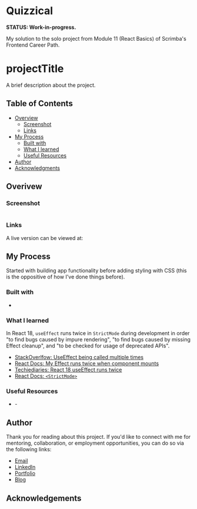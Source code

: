 # Quizzical 

**STATUS: Work-in-progress.**

My solution to the solo project from Module 11 (React Basics) of Scrimba's Frontend Career Path. 

# projectTitle

A brief description about the project.

## Table of Contents 

- [Overview](#overview)
  - [Screenshot](#screenshot)
  - [Links](#links)
- [My Process](#my-process)
  - [Built with](#built-with)
  - [What I learned](#what-i-learned)
  - [Useful Resources](#useful-resources)
- [Author](#author)
- [Acknowledgments](#acknowledgments)

## Overivew

### Screenshot

![]()

### Links

A live version can be viewed at: 

## My Process

Started with building app functionality before adding styling with CSS (this is the oppositive of how I've done things before).

### Built with

- 

### What I learned 

In React 18, `useEffect` runs twice in `StrictMode` during development in order "to find bugs caused by impure rendering", "to find bugs caused by missing Effect cleanup", and "to be checked for usage of deprecated APIs". 

- [StackOverlfow: UseEffect being called multiple times](https://stackoverflow.com/a/73369651)
- [React Docs: My Effect runs twice when component mounts](https://react.dev/reference/react/useEffect#my-effect-runs-twice-when-the-component-mounts)
- [Techiediaries: React 18 useEffect runs twice](https://www.techiediaries.com/react-18-useeffect/)
- [React Docs: `<StrictMode>`](https://react.dev/reference/react/StrictMode#strictmode)

### Useful Resources

- []() - 

## Author

Thank you for reading about this project. If you'd like to connect with me for mentoring, collaboration, or employment opportunities, you can do so via the following links:

- <a href="mailto:msg.for.anthony.p6ht3@simplelogin.com?subject=Nice GitHub Project&body=Hey Anthony, I saw your GitHub project. Let's talk!">Email</a>
- [LinkedIn](https://linkedin.com/in/anthonynanfito)
- [Portfolio](https://ananfito.github.io)
- [Blog](https://ananfito.hashnode.dev)

## Acknowledgements


